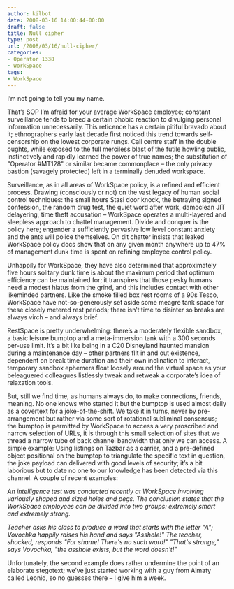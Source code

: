 ```yaml
---
author: kilbot
date: 2008-03-16 14:00:44+00:00
draft: false
title: Null cipher
type: post
url: /2008/03/16/null-cipher/
categories:
- Operator 1338
- WorkSpace
tags:
- WorkSpace
---
```


I’m not going to tell you my name.

That’s SOP I’m afraid for your average WorkSpace employee; constant surveillance tends to breed a certain phobic reaction to divulging personal information unnecessarily. This reticence has a certain pitiful bravado about it; ethnographers early last decade first noticed this trend towards self-censorship on the lowest corporate rungs. Call centre staff in the double oughts, while exposed to the full merciless blast of the futile howling public, instinctively and rapidly learned the power of true names; the substitution of "Operator #MT128" or similar became commonplace – the only privacy bastion (savagely protected) left in a terminally denuded workspace.

Surveillance, as in all areas of WorkSpace policy, is a refined and efficient process. Drawing (consciously or not) on the vast legacy of human social control techniques: the small hours Stasi door knock, the betraying signed confession, the random drug test, the quiet word after work, damoclean JIT delayering, time theft accusation – WorkSpace operates a multi-layered and sleepless approach to chattel management. Divide and conquer is the policy here; engender a sufficiently pervasive low level constant anxiety and the ants will police themselves. On dit chatter insists that leaked WorkSpace policy docs show that on any given month anywhere up to 47% of management dunk time is spent on refining employee control policy.

Unhappily for WorkSpace, they have also determined that approximately five hours solitary dunk time is about the maximum period that optimum efficiency can be maintained for; it transpires that those pesky humans need a modest hiatus from the grind, and this includes contact with other likeminded partners. Like the smoke filled box rest rooms of a 90s Tesco, WorkSpace have not-so-generously set aside some meagre tank space for these closely metered rest periods; there isn’t time to disinter so breaks are always virch – and always brief.

RestSpace is pretty underwhelming: there’s a moderately flexible sandbox, a basic leisure bumptop and a meta-immersion tank with a 300 seconds per-use limit. It’s a bit like being in a C20 Disneyland haunted mansion during a maintenance day – other partners flit in and out existence, dependent on break time duration and their own inclination to interact, temporary sandbox ephemera float loosely around the virtual space as your beleaguered colleagues listlessly tweak and retweak a corporate’s idea of relaxation tools.

But, still we find time, as humans always do, to make connections, friends, meaning. No one knows who started it but the bumptop is used almost daily as a covertext for a joke-of-the-shift. We take it in turns, never by pre-arrangement but rather via some sort of rotational subliminal consensus; the bumptop is permitted by WorkSpace to access a very proscribed and narrow selection of URLs, it is through this small selection of sites that we thread a narrow tube of back channel bandwidth that only we can access. A simple example: Using listings on Tazbar as a carrier, and a pre-defined object positional on the bumptop to triangulate the specific text in question, the joke payload can delivered with good levels of security; it’s a bit laborious but to date no one to our knowledge has been detected via this channel. A couple of recent examples:

_An intelligence test was conducted recently at WorkSpace involving variously shaped and sized holes and pegs. The conclusion states that the WorkSpace employees can be divided into two groups: extremely smart and extremely strong._

_Teacher asks his class to produce a word that starts with the letter "A"; Vovochka happily raises his hand and says "Asshole!" The teacher, shocked, responds "For shame! There's no such word!" "That's strange," says Vovochka, "the asshole exists, but the word doesn't!"_

Unfortunately, the second example does rather undermine the point of an elaborate stegotext; we’ve just started working with a guy from Almaty called Leonid, so no guesses there – I give him a week.
